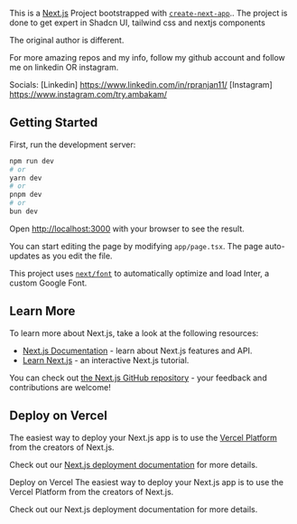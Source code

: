 This is a [Next.js](https://nextjs.org) Project bootstrapped with [`create-next-app`](https://nextjs.org/docs/app/api-reference/cli/create-next-app).. 
The project is done to get expert in Shadcn UI, tailwind css and nextjs components

The original author is different.

For more amazing repos and my info, follow my github account and follow me on linkedin OR instagram.

Socials: [Linkedin] https://www.linkedin.com/in/rpranjan11/ [Instagram] https://www.instagram.com/try.ambakam/

## Getting Started

First, run the development server:

```bash
npm run dev
# or
yarn dev
# or
pnpm dev
# or
bun dev
```

Open [http://localhost:3000](http://localhost:3000) with your browser to see the result.

You can start editing the page by modifying `app/page.tsx`. The page auto-updates as you edit the file.

This project uses [`next/font`](https://nextjs.org/docs/app/building-your-application/optimizing/fonts) to automatically optimize and load Inter, a custom Google Font.

## Learn More

To learn more about Next.js, take a look at the following resources:

- [Next.js Documentation](https://nextjs.org/docs) - learn about Next.js features and API.
- [Learn Next.js](https://nextjs.org/learn) - an interactive Next.js tutorial.

You can check out [the Next.js GitHub repository](https://github.com/vercel/next.js) - your feedback and contributions are welcome!

## Deploy on Vercel

The easiest way to deploy your Next.js app is to use the [Vercel Platform](https://vercel.com/new?utm_medium=default-template&filter=next.js&utm_source=create-next-app&utm_campaign=create-next-app-readme) from the creators of Next.js.

Check out our [Next.js deployment documentation](https://nextjs.org/docs/app/building-your-application/deploying) for more details.



Deploy on Vercel
The easiest way to deploy your Next.js app is to use the Vercel Platform from the creators of Next.js.

Check out our Next.js deployment documentation for more details.